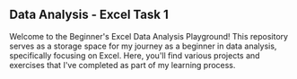 ## Data Analysis - Excel Task 1
Welcome to the Beginner's Excel Data Analysis Playground! This repository serves as a storage space for my journey as a beginner in data analysis, specifically focusing on Excel. Here, you'll find various projects and exercises that I've completed as part of my learning process. 
